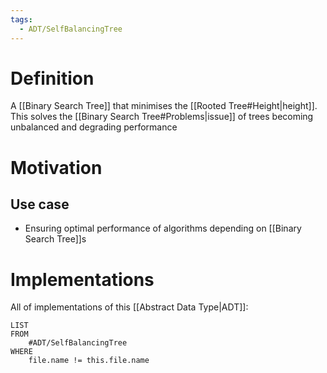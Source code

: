 ```yaml
---
tags:
  - ADT/SelfBalancingTree
---
```


# Definition
A [[Binary Search Tree]] that minimises the [[Rooted Tree#Height|height]]. This solves the [[Binary Search Tree#Problems|issue]] of trees becoming unbalanced and degrading performance

# Motivation
## Use case
- Ensuring optimal performance of algorithms depending on [[Binary Search Tree]]s

# Implementations
All of implementations of this [[Abstract Data Type|ADT]]:

```dataview
LIST
FROM
	#ADT/SelfBalancingTree 
WHERE
	file.name != this.file.name
```